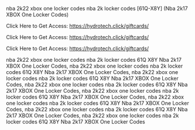 nba 2k22 xbox one locker codes nba 2k locker codes [61Q-X8Y] (Nba 2k17 XBOX One Locker Codes)

Click Here to Get Access: https://hydrotech.click/giftcards/

Click Here to Get Access: https://hydrotech.click/giftcards/

Click Here to Get Access: https://hydrotech.click/giftcards/

nba 2k22 xbox one locker codes nba 2k locker codes 61Q X8Y Nba 2k17 XBOX One Locker Codes, nba 2k22 xbox one locker codes nba 2k locker codes 61Q X8Y Nba 2k17 XBOX One Locker Codes, nba 2k22 xbox one locker codes nba 2k locker codes 61Q X8Y Nba 2k17 XBOX One Locker Codes, nba 2k22 xbox one locker codes nba 2k locker codes 61Q X8Y Nba 2k17 XBOX One Locker Codes, nba 2k22 xbox one locker codes nba 2k locker codes 61Q X8Y Nba 2k17 XBOX One Locker Codes, nba 2k22 xbox one locker codes nba 2k locker codes 61Q X8Y Nba 2k17 XBOX One Locker Codes, nba 2k22 xbox one locker codes nba 2k locker codes 61Q X8Y Nba 2k17 XBOX One Locker Codes, nba 2k22 xbox one locker codes nba 2k locker codes 61Q X8Y Nba 2k17 XBOX One Locker Codes
